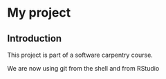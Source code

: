 
# My project 

## Introduction

This project is part of a software carpentry course. 

We are now using git from the shell and from RStudio
